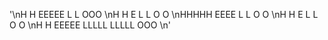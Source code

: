 '\nH   H  EEEEE  L      L       OOO  \nH   H  E      L      L      O   O \nHHHHH  EEEE   L      L      O   O \nH   H  E      L      L      O   O \nH   H  EEEEE  LLLLL  LLLLL   OOO  \n'

